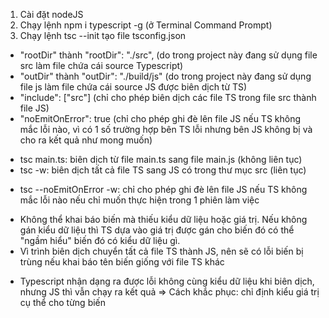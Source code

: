<!-- Cài đặt TypeScript -->

1.  Cài đặt nodeJS
2.  Chạy lệnh npm i typescript -g (ở Terminal Command Prompt)
3.  Chạy lệnh tsc --init tạo file tsconfig.json

<!-- Các tùy chỉnh trong file tsconfig.json -->

- "rootDir" thành "rootDir": "./src", (do trong project này đang sử dụng file src làm file chứa cái source Typescript)
- "outDir" thành "outDir": "./build/js" (do trong project này đang sử dụng file js làm file chứa cái source JS được biên dịch từ TS)
- "include": ["src"] (chỉ cho phép biên dịch các file TS trong file src thành file JS)
- "noEmitOnError": true (chỉ cho phép ghi đè lên file JS nếu TS không mắc lỗi nào, vì có 1 số trường hợp bên TS lỗi nhưng bên JS không bị và cho ra kết quả như mong muốn)

<!-- Các chạy biên dịch từ file TypeScript sang JavaScript -->

- tsc main.ts: biên dịch từ file main.ts sang file main.js (không liên tục)
- tsc -w: biên dịch tất cả file TS sang JS có trong thư mục src (liên tục)

<!-- Các dòng lệnh khác của Typescript -->

- tsc --noEmitOnError -w: chỉ cho phép ghi đè lên file JS nếu TS không mắc lỗi nào nếu chỉ muốn thực hiện trong 1 phiên làm việc

<!-- Các lưu ý -->

- Không thể khai báo biến mà thiếu kiểu dữ liệu hoặc giá trị. Nếu không gán kiểu dữ liệu thì TS dựa vào giá trị được gán cho biến đó có thể "ngầm hiểu" biến đó có kiểu dữ liệu gì.
- Vì trình biên dịch chuyển tất cả file TS thành JS, nên sẽ có lỗi biến bị trùng nếu khai báo tên biến giống với file TS khác

<!-- ---------------------------------------------------------------------------------------------------------------------------------------- -->
<!-- Ví dụ 1 -->

- Typescript nhận dạng ra được lỗi không cùng kiểu dữ liệu khi biên dịch, nhưng JS thì vẫn chạy ra kết quả
  => Cách khắc phục: chỉ định kiểu giá trị cụ thể cho từng biến
